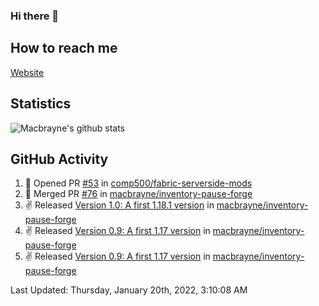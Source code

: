 ### Hi there 👋
## How to reach me
[Website](https://macbrayne.de)
<!--
Missing: Email
-->
## Statistics
![Macbrayne's github stats](https://github-readme-stats.vercel.app/api?username=macbrayne&count_private=true&include_all_commits=true&show_icons=true&hide=stars)
## GitHub Activity

<!--RECENT_ACTIVITY:start-->
1. 💪 Opened PR [#53](https://github.com/comp500/fabric-serverside-mods/pull/53) in [comp500/fabric-serverside-mods](https://github.com/comp500/fabric-serverside-mods)
2. 🎉 Merged PR [#76](https://github.com/macbrayne/inventory-pause-forge/pull/76) in [macbrayne/inventory-pause-forge](https://github.com/macbrayne/inventory-pause-forge)
3. ✌️ Released [Version 1.0: A first 1.18.1 version](https://github.com/macbrayne/inventory-pause-forge/releases/tag/v1.0) in [macbrayne/inventory-pause-forge](https://github.com/macbrayne/inventory-pause-forge)
4. ✌️ Released [Version 0.9: A first 1.17 version](https://github.com/macbrayne/inventory-pause-forge/releases/tag/v0.9-fix) in [macbrayne/inventory-pause-forge](https://github.com/macbrayne/inventory-pause-forge)
5. ✌️ Released [Version 0.9: A first 1.17 version](https://github.com/macbrayne/inventory-pause-forge/releases/tag/v0.9) in [macbrayne/inventory-pause-forge](https://github.com/macbrayne/inventory-pause-forge)
<!--RECENT_ACTIVITY:end-->

<!--RECENT_ACTIVITY:last_update-->
Last Updated: Thursday, January 20th, 2022, 3:10:08 AM
<!--RECENT_ACTIVITY:last_update_end-->


<!--
**macbrayne/macbrayne** is a ✨ _special_ ✨ repository because its `README.md` (this file) appears on your GitHub profile.

Here are some ideas to get you started:

- 🔭 I’m currently working on ...
- 🌱 I’m currently learning ...
- 👯 I’m looking to collaborate on ...
- 🤔 I’m looking for help with ...
- 💬 Ask me about ...
- 📫 How to reach me: ...
- 😄 Pronouns: ...
- ⚡ Fun fact: ...
-->
